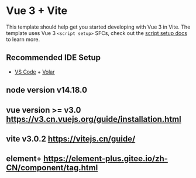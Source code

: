 # Vue 3 + Vite

This template should help get you started developing with Vue 3 in Vite. The template uses Vue 3 `<script setup>` SFCs, check out the [script setup docs](https://v3.vuejs.org/api/sfc-script-setup.html#sfc-script-setup) to learn more.

## Recommended IDE Setup

- [VS Code](https://code.visualstudio.com/) + [Volar](https://marketplace.visualstudio.com/items?itemName=Vue.volar)

## node version  v14.18.0

## vue version >= v3.0 https://v3.cn.vuejs.org/guide/installation.html

## vite v3.0.2 https://vitejs.cn/guide/

## element+ https://element-plus.gitee.io/zh-CN/component/tag.html